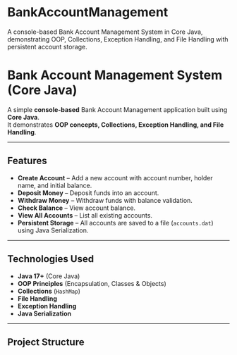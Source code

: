 # BankAccountManagement
A console-based Bank Account Management System in Core Java, demonstrating OOP, Collections, Exception Handling, and File Handling with persistent account storage.

# Bank Account Management System (Core Java)

A simple **console-based** Bank Account Management application built using **Core Java**.  
It demonstrates **OOP concepts, Collections, Exception Handling, and File Handling**.

---

## Features
- **Create Account** – Add a new account with account number, holder name, and initial balance.
- **Deposit Money** – Deposit funds into an account.
- **Withdraw Money** – Withdraw funds with balance validation.
- **Check Balance** – View account balance.
- **View All Accounts** – List all existing accounts.
- **Persistent Storage** – All accounts are saved to a file (`accounts.dat`) using Java Serialization.

---

## Technologies Used
- **Java 17+** (Core Java)
- **OOP Principles** (Encapsulation, Classes & Objects)
- **Collections** (`HashMap`)
- **File Handling**
- **Exception Handling**
- **Java Serialization**

---

## Project Structure

